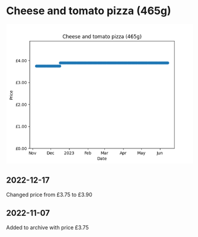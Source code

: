 # Cheese and tomato pizza (465g)
![](charts/product-514022011.png)
## 2022-12-17
Changed price from £3.75 to £3.90
## 2022-11-07
Added to archive with price £3.75